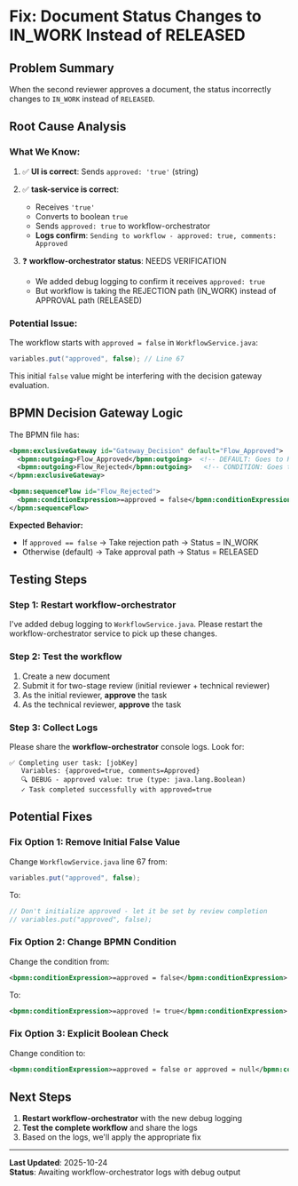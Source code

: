 # Fix: Document Status Changes to IN_WORK Instead of RELEASED

## Problem Summary
When the second reviewer approves a document, the status incorrectly changes to `IN_WORK` instead of `RELEASED`.

## Root Cause Analysis

### What We Know:
1. ✅ **UI is correct**: Sends `approved: 'true'` (string)
2. ✅ **task-service is correct**: 
   - Receives `'true'`
   - Converts to boolean `true`
   - Sends `approved: true` to workflow-orchestrator
   - **Logs confirm**: `Sending to workflow - approved: true, comments: Approved`

3. ❓ **workflow-orchestrator status**: NEEDS VERIFICATION
   - We added debug logging to confirm it receives `approved: true`
   - But workflow is taking the REJECTION path (IN_WORK) instead of APPROVAL path (RELEASED)

### Potential Issue:
The workflow starts with `approved = false` in `WorkflowService.java`:

```java
variables.put("approved", false); // Line 67
```

This initial `false` value might be interfering with the decision gateway evaluation.

## BPMN Decision Gateway Logic

The BPMN file has:
```xml
<bpmn:exclusiveGateway id="Gateway_Decision" default="Flow_Approved">
  <bpmn:outgoing>Flow_Approved</bpmn:outgoing>  <!-- DEFAULT: Goes to RELEASED -->
  <bpmn:outgoing>Flow_Rejected</bpmn:outgoing>   <!-- CONDITION: Goes to IN_WORK -->
</bpmn:exclusiveGateway>

<bpmn:sequenceFlow id="Flow_Rejected">
  <bpmn:conditionExpression>=approved = false</bpmn:conditionExpression>
</bpmn:sequenceFlow>
```

**Expected Behavior:**
- If `approved == false` → Take rejection path → Status = IN_WORK
- Otherwise (default) → Take approval path → Status = RELEASED

## Testing Steps

### Step 1: Restart workflow-orchestrator
I've added debug logging to `WorkflowService.java`. Please restart the workflow-orchestrator service to pick up these changes.

### Step 2: Test the workflow
1. Create a new document
2. Submit it for two-stage review (initial reviewer + technical reviewer)
3. As the initial reviewer, **approve** the task
4. As the technical reviewer, **approve** the task

### Step 3: Collect Logs
Please share the **workflow-orchestrator** console logs. Look for:
```
✅ Completing user task: [jobKey]
   Variables: {approved=true, comments=Approved}
   🔍 DEBUG - approved value: true (type: java.lang.Boolean)
   ✓ Task completed successfully with approved=true
```

## Potential Fixes

### Fix Option 1: Remove Initial False Value
Change `WorkflowService.java` line 67 from:
```java
variables.put("approved", false);
```
To:
```java
// Don't initialize approved - let it be set by review completion
// variables.put("approved", false);
```

### Fix Option 2: Change BPMN Condition
Change the condition from:
```xml
<bpmn:conditionExpression>=approved = false</bpmn:conditionExpression>
```
To:
```xml
<bpmn:conditionExpression>=approved != true</bpmn:conditionExpression>
```

### Fix Option 3: Explicit Boolean Check
Change condition to:
```xml
<bpmn:conditionExpression>=approved = false or approved = null</bpmn:conditionExpression>
```

## Next Steps

1. **Restart workflow-orchestrator** with the new debug logging
2. **Test the complete workflow** and share the logs
3. Based on the logs, we'll apply the appropriate fix

---

**Last Updated**: 2025-10-24  
**Status**: Awaiting workflow-orchestrator logs with debug output



